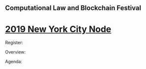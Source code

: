 ## Computational Law and Blockchain Festival
# [2019 New York City Node](https://clbfest.github.io/2019-NYC)

Register: 

Overview:

Agenda:



